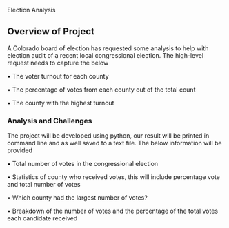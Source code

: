  Election Analysis
## Overview of Project
A Colorado board of election has requested some analysis to help with election audit of a recent local congressional election. The high-level request needs to capture the below

• The voter turnout for each county

• The percentage of votes from each county out of the total count

• The county with the highest turnout

### Analysis and Challenges

The project will be developed using python, our result will be printed in command line and as well saved to a text file. The below information will be provided

• Total number of votes in the congressional election

• Statistics of county who received votes, this will include percentage vote and total number of votes

• Which county had the largest number of votes?

• Breakdown of the number of votes and the percentage of the total votes each candidate received
